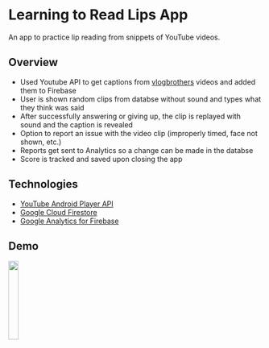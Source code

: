 # Learning to Read Lips App

An app to practice lip reading from snippets of YouTube videos.

## Overview
- Used Youtube API to get captions from [vlogbrothers](https://www.youtube.com/vlogbrothers) videos and added them to Firebase
- User is shown random clips from databse without sound and types what they think was said
- After successfully answering or giving up, the clip is replayed with sound and the caption is revealed
- Option to report an issue with the video clip (improperly timed, face not shown, etc.)
- Reports get sent to Analytics so a change can be made in the databse
- Score is tracked and saved upon closing the app

## Technologies
- [YouTube Android Player API](https://developers.google.com/youtube/android/player)
- [Google Cloud Firestore](https://firebase.google.com/docs/firestore)
- [Google Analytics for Firebase](https://firebase.google.com/docs/analytics)

## Demo
<img src="lipreadingapp-gif.gif" width="20%" height="20%"/>
